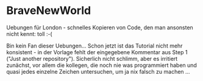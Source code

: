 # BraveNewWorld
Uebungen für London  -  schnelles Kopieren von Code, den man ansonsten nicht kennt: toll     :-(

Bin kein Fan dieser Uebungen... 
Schon jetzt ist das Tutorial nicht mehr konsistent  -  in der Vorlage fehlt der eingegebene Kommentar aus Step 1 ("Just another repository"). Sicherlich nicht schlimm, aber es irritiert zunächst, vor allem die kollegen, die noch nie was programmiert haben und quasi jedes einzelne Zeichen untersuchen, um ja nix falsch zu machen ... 
